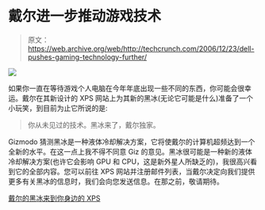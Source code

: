 # 戴尔进一步推动游戏技术

> 原文：<https://web.archive.org/web/http://techcrunch.com/2006/12/23/dell-pushes-gaming-technology-further/>

![](img/f5b25d8c30e31b2650dec37ee9fe92ed.png)

如果你一直在等待游戏个人电脑在今年年底出现一些不同的东西，你可能会很幸运。戴尔在其新设计的 XPS 网站上为其新的黑冰(无论它可能是什么)准备了一个小玩笑，到目前为止它所说的是:

> 你从未见过的技术。黑冰来了，戴尔独家。

Gizmodo 猜测黑冰是一种液体冷却解决方案，它将使戴尔的计算机超频达到一个全新的水平。在这一点上我不得不同意 Giz 的意见。黑冰很可能是一种新的液体冷却解决方案(也许它会影响 GPU 和 CPU，这是新外星人所缺乏的)，我很高兴看到它的全部内容。您可以前往 XPS 网站并注册邮件列表，当戴尔决定向我们提供更多有关黑冰的信息时，我们会向您发送信息。在那之前，敬请期待。

[戴尔的黑冰来到你身边的 XPS](https://web.archive.org/web/20150912071759/http://www.gizmodo.com/gadgets/pcs/dells-black-ice-coming-to-an-xps-near-you-223930.php)